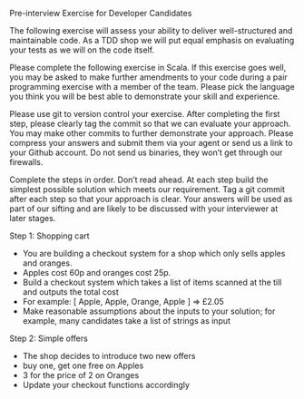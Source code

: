 Pre-interview Exercise for Developer Candidates

The following exercise will assess your ability to deliver well-structured and maintainable
code. As a TDD shop we will put equal emphasis on evaluating your tests as we will on
the code itself.

Please complete the following exercise in Scala. If this exercise goes well,
you may be asked to make further amendments to your code during a pair programming
exercise with a member of the team. Please pick the language you think you will be best
able to demonstrate your skill and experience.

Please use git to version control your exercise. After completing the first step, please
clearly tag the commit so that we can evaluate your approach. You may make other
commits to further demonstrate your approach. Please compress your answers and
submit them via your agent or send us a link to your Github account. Do not
send us binaries, they won’t get through our firewalls.

Complete the steps in order. Don’t read ahead. At each step build the simplest
possible solution which meets our requirement. Tag a git commit after each step
so that your approach is clear.
Your answers will be used as part of our sifting and are likely to be discussed with your
interviewer at later stages.

Step 1: Shopping cart
- You are building a checkout system for a shop which only sells apples and
oranges.
- Apples cost 60p and oranges cost 25p.
- Build a checkout system which takes a list of items scanned at the till and outputs
the total cost
- For example: [ Apple, Apple, Orange, Apple ] =&gt; £2.05
- Make reasonable assumptions about the inputs to your solution; for example, many
candidates take a list of strings as input


Step 2: Simple offers
- The shop decides to introduce two new offers
- buy one, get one free on Apples
- 3 for the price of 2 on Oranges
- Update your checkout functions accordingly